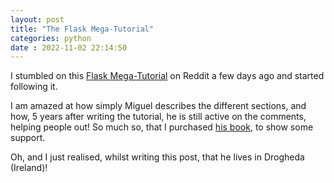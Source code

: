 ```yaml
---
layout: post
title: "The Flask Mega-Tutorial" 
categories: python
date : 2022-11-02 22:14:50
---
```


I stumbled on this [Flask Mega-Tutorial](https://blog.miguelgrinberg.com/post/the-flask-mega-tutorial-part-i-hello-world) on Reddit a few days ago and started following it. 

I am amazed at how simply Miguel describes the different sections, and how, 5 years after writing the tutorial, he is still active on the comments, helping people out! So much so, that I purchased [his book](https://smile.amazon.co.uk/gp/product/B09YQ33QYT/ref=ppx_yo_dt_b_asin_title_o00_s00?ie=UTF8&psc=1), to show some support.

Oh, and I just realised, whilst writing this post, that he lives in Drogheda (Ireland)!